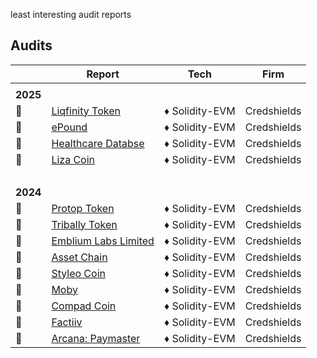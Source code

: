 least interesting audit reports

## Audits

|             | Report                                                                              | Tech           | Firm        |
| ----------- | ----------------------------------------------------------------------------------- | -------------- | ----------- |
|             |                                                                                     |                |             |
| <b>2025</b> |                                                                                     |                |             |
| 📰          | [Liqfinity Token](audit-reports/pdf/Liqfinity_Token_Final_Audit_Report.pdf)         | ♦ Solidity-EVM | Credshields |
| 📰          | [ePound](audit-reports/pdf/ePound_Final_Audit_Report.pdf)                           | ♦ Solidity-EVM | Credshields |
| 📰          | [Healthcare Databse](audit-reports/pdf/HealthCareDatabase_Final_Audit_Report.pdf)   | ♦ Solidity-EVM | Credshields |
| 📰          | [Liza Coin](audit-reports/pdf/Liza_Coin_Final_Audit_Report.pdf)                     | ♦ Solidity-EVM | Credshields |
| <br>        |                                                                                     |                |             |
| <b>2024</b> |                                                                                     |                |             |
| 📰          | [Protop Token](audit-reports/pdf/Protop_Token_Contract_Final_Report.pdf)            | ♦ Solidity-EVM | Credshields |
| 📰          | [Tribally Token](audit-reports/pdf/Tribal_Token_Final_Report.pdf)                   | ♦ Solidity-EVM | Credshields |
| 📰          | [Emblium Labs Limited](audit-reports/pdf/Kaku_SmartContract_Final_Report.pdf)       | ♦ Solidity-EVM | Credshields |
| 📰          | [Asset Chain](audit-reports/pdf/Asset_Chain_Final_Audit_Report.pdf)                 | ♦ Solidity-EVM | Credshields |
| 📰          | [Styleo Coin](audit-reports/pdf/Styleo_Coin_Final_Audit_Report.pdf)                 | ♦ Solidity-EVM | Credshields |
| 📰          | [Moby](audit-reports/pdf/Moby_Smart_Contract_Final_Report.pdf)                      | ♦ Solidity-EVM | Credshields |
| 📰          | [Compad Coin](audit-reports/pdf/Compad_Coin_Final_Audit_Report.pdf)                 | ♦ Solidity-EVM | Credshields |
| 📰          | [Factiiv](audit-reports/pdf/Factiiv_Token_Final_Audit_Report.pdf)                   | ♦ Solidity-EVM | Credshields |
| 📰          | [Arcana: Paymaster](audit-reports/pdf/Arcana_PayMaster_Final_Report.pdf)            | ♦ Solidity-EVM | Credshields |
